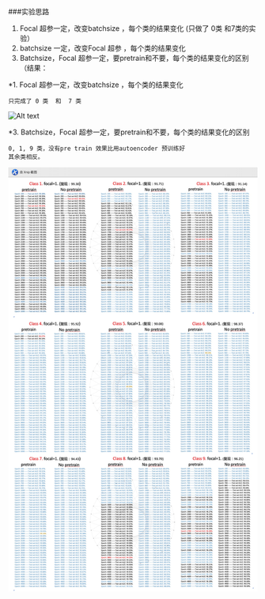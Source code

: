 ###实验思路
1. Focal 超参一定，改变batchsize ，每个类的结果变化 (只做了 0类  和7类的实验）
2. batchsize 一定，改变Focal 超参 ，每个类的结果变化 
3. Batchsize，Focal 超参一定，要pretrain和不要，每个类的结果变化的区别 （结果：


*1. Focal 超参一定，改变batchsize ，每个类的结果变化

    只完成了 0 类  和  7 类
    

![Alt text](https://github.com/MUST-AI-Lab/Deep-SVDD/blob/master/imgs/class7.jpg)



*3. Batchsize，Focal 超参一定，要pretrain和不要，每个类的结果变化的区别

    0, 1, 9 类，没有pre train 效果比用autoencoder 预训练好
    其余类相反。
    

![Alt text](https://github.com/MUST-AI-Lab/Deep-SVDD/blob/master/imgs/no%20pretrain.jpg)



